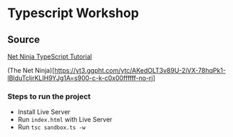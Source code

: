 # Typescript Workshop

## Source
[Net Ninja TypeScript Tutorial](https://www.youtube.com/playlist?list=PL4cUxeGkcC9gUgr39Q_yD6v-bSyMwKPUI)


(The Net Ninja)[https://yt3.ggpht.com/ytc/AKedOLT3v89U-2iVX-78hqPk1-lBIduTcljrKLIH9YJg1A=s900-c-k-c0x00ffffff-no-rj]

### Steps to run the project
- Install Live Server
- Run `index.html` with Live Server
- Run `tsc sandbox.ts -w`

